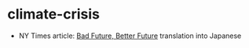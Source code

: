 # climate-crisis

- NY Times article: [Bad Future, Better Future](https://www.nytimes.com/interactive/2021/04/18/climate/climate-change-future-kids.html) translation into Japanese
